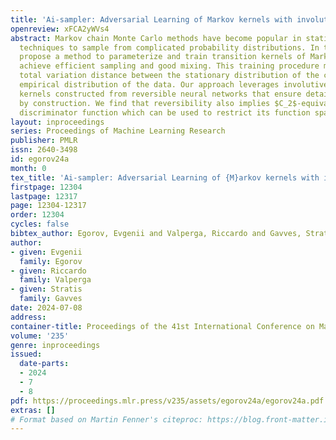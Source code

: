 ```yaml
---
title: 'Ai-sampler: Adversarial Learning of Markov kernels with involutive maps'
openreview: xFCA2yWVs4
abstract: Markov chain Monte Carlo methods have become popular in statistics as versatile
  techniques to sample from complicated probability distributions. In this work, we
  propose a method to parameterize and train transition kernels of Markov chains to
  achieve efficient sampling and good mixing. This training procedure minimizes the
  total variation distance between the stationary distribution of the chain and the
  empirical distribution of the data. Our approach leverages involutive Metropolis-Hastings
  kernels constructed from reversible neural networks that ensure detailed balance
  by construction. We find that reversibility also implies $C_2$-equivariance of the
  discriminator function which can be used to restrict its function space.
layout: inproceedings
series: Proceedings of Machine Learning Research
publisher: PMLR
issn: 2640-3498
id: egorov24a
month: 0
tex_title: 'Ai-sampler: Adversarial Learning of {M}arkov kernels with involutive maps'
firstpage: 12304
lastpage: 12317
page: 12304-12317
order: 12304
cycles: false
bibtex_author: Egorov, Evgenii and Valperga, Riccardo and Gavves, Stratis
author:
- given: Evgenii
  family: Egorov
- given: Riccardo
  family: Valperga
- given: Stratis
  family: Gavves
date: 2024-07-08
address:
container-title: Proceedings of the 41st International Conference on Machine Learning
volume: '235'
genre: inproceedings
issued:
  date-parts:
  - 2024
  - 7
  - 8
pdf: https://proceedings.mlr.press/v235/assets/egorov24a/egorov24a.pdf
extras: []
# Format based on Martin Fenner's citeproc: https://blog.front-matter.io/posts/citeproc-yaml-for-bibliographies/
---
```

